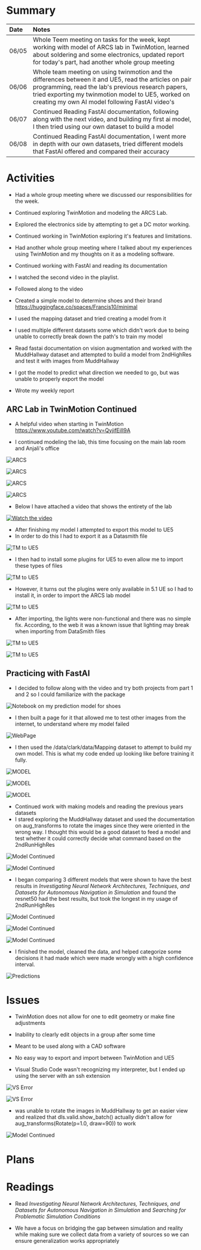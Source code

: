 # Summary

| Date  | Notes
| :---- | :----
| 06/05 | Whole Teem meeting on tasks for the week, kept working with model of ARCS lab in TwinMotion, learned about soldering and some electronics, updated report for today's part, had another whole group meeting
| 06/06 | Whole team meeting on using twinmotion and the differences between it and UE5, read the articles on pair programming, read the lab's previous research papers, tried exporting my twinmotion model to UE5, worked on creating my own AI model following FastAI video's
| 06/07 | Continued Reading FastAI documentation, following along with the next video, and building my first ai model, I then tried using our own dataset to build a model
| 06/08 | Continued Reading FastAI documentation, I went more in depth with our own datasets, tried different models that FastAI offered and compared their accuracy

# Activities
- Had a whole group meeting where we discussed our responsibilities for the week.
- Continued exploring TwinMotion and modeling the ARCS Lab.
- Explored the electronics side by attempting to get a DC motor working.
- Continued working in TwinMotion exploring it's features and limitations.
- Had another whole group meeting where I talked about my experiences using TwinMotion and my thoughts on it as a modeling software.
- Continued working with FastAI and reading its documentation
- I watched the second video in the playlist.
- Followed along to the video
- Created a simple model to determine shoes and their brand https://huggingface.co/spaces/Francis10/minimal
- I used the mapping dataset and tried creating a model from it
- I used multiple different datasets some which didn't work due to being unable to correctly break down the path's to train my model
- Read fastai documentation on vision augmentation and worked with the MuddHallway dataset and attempted to build a model from 2ndHighRes and test it with images from MuddHallway
- I got the model to predict what direction we needed to go, but was unable to properly export the model

- Wrote my weekly report

## ARC Lab in TwinMotion Continued

- A helpful video when starting in TwinMotion https://www.youtube.com/watch?v=QyjifEilI9A

- I continued modeling the lab, this time focusing on the main lab room and Anjali's office

![ARCS](Assets/6-12-2023/Image3.png)

![ARCS](Assets/6-12-2023/Image4.png)

![ARCS](Assets/6-12-2023/Image5.png)

![ARCS](Assets/6-12-2023/Image6.png)

- Below I have attached a video that shows the entirety of the lab

[![Watch the video](Assets\6-12-2023\TM0.png)](https://youtu.be/89K6mP_kSPI)

- After finishing my model I attempted to export this model to UE5
- In order to do this I had to export it as a Datasmith file 

![TM to UE5](Assets/6-12-2023/TM6.png)

- I then had to install some plugins for UE5 to even allow me to import these types of files

![TM to UE5](Assets/6-12-2023/TM7.png)

- However, it turns out the plugins were only available in 5.1 UE so I had to install it, in order to import the ARCS lab model

![TM to UE5](Assets/6-12-2023/TM8.png)

- After importing, the lights were non-functional and there was no simple fix. According, to the web it was a known issue that lighting may break when importing from DataSmith files

![TM to UE5](Assets/6-12-2023/TM9.png)

![TM to UE5](Assets/TM10.png)

## Practicing with FastAI

- I decided to follow along with the video and try both projects from part 1 and 2 so I could familiarize with the package

![Notebook on my prediction model for shoes](Assets/6-12-2023/JT3.png)

- I then built a page for it that allowed me to test other images from the internet, to understand where my model failed

![WebPage](Assets/6-12-2023/Image7.png)

- I then used the /data/clark/data/Mapping dataset to attempt to build my own model. This is what my code ended up looking like before training it fully.

![MODEL](Assets/6-12-2023/JT0.png)

![MODEL](Assets/6-12-2023/JT1.png)

![MODEL](Assets/6-12-2023/JT2.png)

- Continued work with making models and reading the previous years datasets
- I stared exploring the MuddHallway dataset and used the documentation on aug_transforms to rotate the images since they were oriented in the wrong way. I thought this would be a good dataset to feed a model and test whether it could correctly decide what command based on the 2ndRunHighRes

![Model Continued](Assets/6-12-2023/JT6.png)

![Model Continued](Assets/6-12-2023/JT7.png)

- I began comparing 3 different models that were shown to have the best results in *Investigating Neural Network Architectures, Techniques, and Datasets for Autonomous Navigation in Simulation* and found the resnet50 had the best results, but took the longest in my usage of 2ndRunHighRes

![Model Continued](Assets/6-12-2023/JT8.png)

![Model Continued](Assets/6-12-2023/JT9.png)

![Model Continued](Assets/6-12-2023/JT10.png)

- I finished the model, cleaned the data, and helped categorize some decisions it had made which were made wrongly with a high confidence interval.

![Predictions](Assets/6-12-2023/JT11.png)



# Issues

- TwinMotion does not allow for one to edit geometry or make fine adjustments

- Inability to clearly edit objects in a group after some time

- Meant to be used along with a CAD software

- No easy way to export and import between TwinMotion and UE5
- Visual Studio Code wasn't recognizing my interpreter, but I ended up using the server with an ssh extension

![VS Error](Assets/6-12-2023/VS0.png)

![VS Error](Assets/6-12-2023/VS1.png)

- was unable to rotate the images in MuddHallway to get an easier view and realized that dls.valid.show_batch() actually didn't allow for aug_transforms(Rotate(p=1.0, draw=90)) to work

![Model Continued](Assets/6-12-2023/Delete0.png)

# Plans

# Readings

- Read *Investigating Neural Network Architectures, Techniques, and Datasets for Autonomous Navigation in Simulation* and *Searching for Problematic Simulation Conditions*

- We have a focus on bridging the gap between simulation and reality while making sure we collect data from a variety of sources so we can ensure generalization works appropriately 